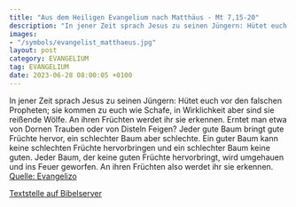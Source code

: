 ```yaml
---
title: "Aus dem Heiligen Evangelium nach Matthäus - Mt 7,15-20"
description: "In jener Zeit sprach Jesus zu seinen Jüngern: Hütet euch vor den falschen Propheten; sie kommen zu euch wie Schafe, in Wirklichkeit aber sind sie reißende Wölfe. An ihren Früchten werdet ihr sie erkennen. Erntet man etwa von Dornen Trauben oder von Disteln Feigen? Jeder gute Baum...."
images:
- "/symbols/evangelist_matthaeus.jpg"
layout: post
category: EVANGELIUM
tag: EVANGELIUM
date: 2023-06-28 08:00:05 +0100
---
```

In jener Zeit sprach Jesus zu seinen Jüngern: Hütet euch vor den falschen Propheten; sie kommen zu euch wie Schafe, in Wirklichkeit aber sind sie reißende Wölfe.
An ihren Früchten werdet ihr sie erkennen. Erntet man etwa von Dornen Trauben oder von Disteln Feigen?
Jeder gute Baum bringt gute Früchte hervor, ein schlechter Baum aber schlechte.<!--more-->
Ein guter Baum kann keine schlechten Früchte hervorbringen und ein schlechter Baum keine guten.
Jeder Baum, der keine guten Früchte hervorbringt, wird umgehauen und ins Feuer geworfen.
An ihren Früchten also werdet ihr sie erkennen.<br>
[Quelle: Evangelizo](https://evangeliumtagfuertag.org/DE/gospel)

[Textstelle auf Bibelserver](https://www.bibleserver.com/EU/Matthäus7,15-20)
